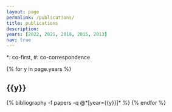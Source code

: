 ```yaml
---
layout: page
permalink: /publications/
title: publications
description:
years: [2022, 2021, 2018, 2015, 2013]
nav: true
---
```


*: co-first, #: co-correspondence
<div class="publications">

{% for y in page.years %}
  <h2 class="year">{{y}}</h2>
  {% bibliography -f papers -q @*[year={{y}}]* %}
{% endfor %}

</div>
